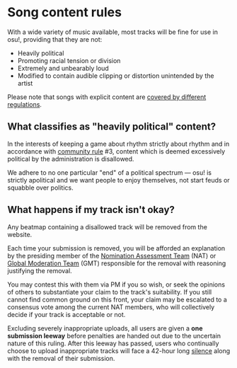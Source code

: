 # Song content rules

With a wide variety of music available, most tracks will be fine for use in osu!, providing that they are not:

- Heavily political
- Promoting racial tension or division
- Extremely and unbearably loud
- Modified to contain audible clipping or distortion unintended by the artist

Please note that songs with explicit content are [covered by different regulations](/wiki/Rules/Explicit_content).

## What classifies as "heavily political" content?

In the interests of keeping a game about rhythm strictly about rhythm and in accordance with [community rule](/wiki/Rules#community-rules) #3, content which is deemed excessively political by the administration is disallowed.

We adhere to no one particular "end" of a political spectrum — osu! is strictly apolitical and we want people to enjoy themselves, not start feuds or squabble over politics.

## What happens if my track isn't okay?

Any beatmap containing a disallowed track will be removed from the website.

Each time your submission is removed, you will be afforded an explanation by the presiding member of the [Nomination Assessment Team](/wiki/People/Nomination_Assessment_Team) (NAT) or [Global Moderation Team](/wiki/People/Global_Moderation_Team) (GMT) responsible for the removal with reasoning justifying the removal.

You may contest this with them via PM if you so wish, or seek the opinions of others to substantiate your claim to the track's suitability. If you still cannot find common ground on this front, your claim may be escalated to a consensus vote among the current NAT members, who will collectively decide if your track is acceptable or not.

Excluding severely inappropriate uploads, all users are given a **one submission leeway** before penalties are handed out due to the uncertain nature of this ruling. After this leeway has passed, users who continually choose to upload inappropriate tracks will face a 42-hour long [silence](/wiki/Silence) along with the removal of their submission.
